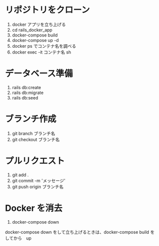 # リポジトリをクローン
1. docker アプリを立ち上げる
2. cd rails_docker_app
3. docker-compose build
4. docker-compose up -d
5. docker ps でコンテナ名を調べる
6. docker exec -it コンテナ名 sh
# データベース準備  
1. rails db:create
2. rails db:migrate
3. rails db:seed
# ブランチ作成 
1. git branch ブランチ名
2. git checkout ブランチ名
# プルリクエスト
1. git add .
2. git commit -m 'メッセージ'
3. git push origin ブランチ名
# Docker を消去
1. docker-compose down

docker-compose down をして立ち上げるときは、docker-compose build をしてから　up
